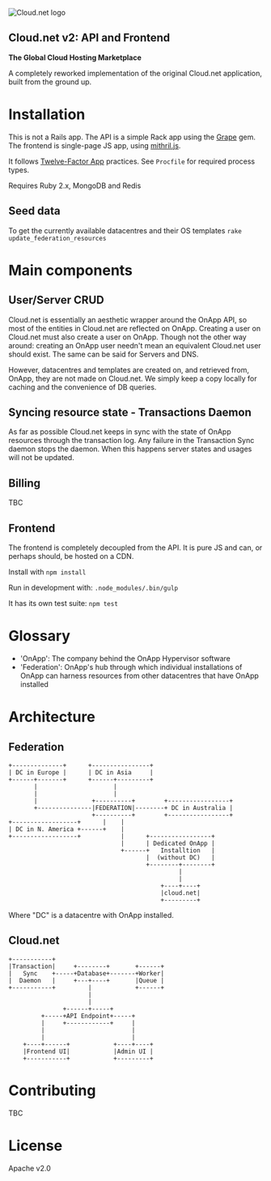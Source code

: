 ![Cloud.net logo](https://jager.cloud.net/assets/cloudnet.png)

Cloud.net v2: API and Frontend
------------------------------

__The Global Cloud Hosting Marketplace__

A completely reworked implementation of the original Cloud.net application, built from the ground up.

# Installation

This is not a Rails app. The API is a simple Rack app using the [Grape](https://github.com/intridea/grape) gem.
The frontend is single-page JS app, using [mithril.js](http://lhorie.github.io/mithril/index.html).

It follows [Twelve-Factor App](http://12factor.net/) practices. See `Procfile` for required process types.

Requires Ruby 2.x, MongoDB and Redis

## Seed data
To get the currently available datacentres and their OS templates
`rake update_federation_resources`

# Main components

## User/Server CRUD

Cloud.net is essentially an aesthetic wrapper around the OnApp API, so most of the entities in
Cloud.net are reflected on OnApp. Creating a user on Cloud.net must also create a user on OnApp.
Though not the other way around: creating an OnApp user needn't mean an equivalent Cloud.net user
should exist. The same can be said for Servers and DNS.

However, datacentres and templates are created on, and retrieved from, OnApp, they are not made
on Cloud.net. We simply keep a copy locally for caching and the convenience of DB queries.

## Syncing resource state - Transactions Daemon

As far as possible Cloud.net keeps in sync with the state of OnApp resources through the transaction
log. Any failure in the Transaction Sync daemon stops the daemon. When this happens server states
and usages will not be updated.

## Billing

TBC

## Frontend

The frontend is completely decoupled from the API. It is pure JS and can, or perhaps should, be
hosted on a CDN.

Install with `npm install`

Run in development with: `.node_modules/.bin/gulp`

It has its own test suite: `npm test`

# Glossary

  * 'OnApp': The company behind the OnApp Hypervisor software
  * 'Federation': OnApp's hub through which individual installations of OnApp can harness resources
    from other datacentres that have OnApp installed

# Architecture

## Federation

```
+--------------+      +----------------+                      
| DC in Europe |      | DC in Asia     |                      
+------+-------+      +------+---------+                      
       |                     |                                
       |                     |                                
       |               +----------+        +-----------------+
       +---------------|FEDERATION|--------+ DC in Australia |
                       +----------+        +-----------------+
+------------------+      |    |                               
| DC in N. America +------+    |                               
+------------------+           |      +-----------------+      
                               |      | Dedicated OnApp |      
                               +------+   Installtion   |      
                                      |  (without DC)   |      
                                      +--------+--------+      
                                               |               
                                               |               
                                          +----+----+          
                                          |cloud.net|          
                                          +---------+          
```

Where "DC" is a datacentre with OnApp installed.

## Cloud.net

```
+-----------+                              
|Transaction|     +--------+       +------+
|   Sync    +-----+Database+-------+Worker|
|  Daemon   |     +---+----+       |Queue |
+-----------+         |            +------+
                      |                    
                      |                    
               +------+-----+              
         +-----+API Endpoint+-----+        
         |     +------------+     |        
         |                        |        
         |                        |        
    +----+------+            +----+----+   
    |Frontend UI|            |Admin UI |   
    +-----------+            +---------+   
```

# Contributing

TBC

# License

Apache v2.0
